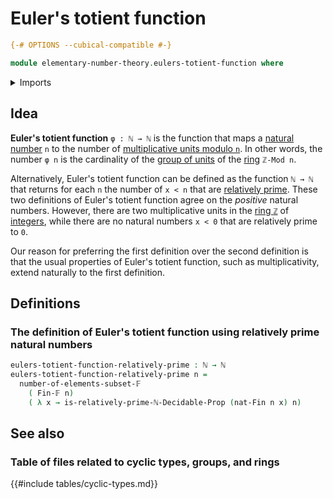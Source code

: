 # Euler's totient function

```agda
{-# OPTIONS --cubical-compatible #-}

module elementary-number-theory.eulers-totient-function where
```

<details><summary>Imports</summary>

```agda
open import elementary-number-theory.natural-numbers
open import elementary-number-theory.relatively-prime-natural-numbers
open import elementary-number-theory.sums-of-natural-numbers

open import foundation.coproduct-types
open import foundation.decidable-types
open import foundation.dependent-pair-types

open import univalent-combinatorics.decidable-subtypes
open import univalent-combinatorics.finite-types
open import univalent-combinatorics.standard-finite-types
```

</details>

## Idea

**Euler's totient function** `φ : ℕ → ℕ` is the function that maps a
[natural number](elementary-number-theory.natural-numbers.md) `n` to the number
of
[multiplicative units modulo `n`](elementary-number-theory.multiplicative-units-standard-cyclic-rings.md).
In other words, the number `φ n` is the cardinality of the
[group of units](ring-theory.groups-of-units-rings.md) of the
[ring](ring-theory.rings.md) `ℤ-Mod n`.

Alternatively, Euler's totient function can be defined as the function `ℕ → ℕ`
that returns for each `n` the number of `x < n` that are
[relatively prime](elementary-number-theory.relatively-prime-natural-numbers.md).
These two definitions of Euler's totient function agree on the _positive_
natural numbers. However, there are two multiplicative units in the
[ring `ℤ`](elementary-number-theory.ring-of-integers.md) of
[integers](elementary-number-theory.integers.md), while there are no natural
numbers `x < 0` that are relatively prime to `0`.

Our reason for preferring the first definition over the second definition is
that the usual properties of Euler's totient function, such as multiplicativity,
extend naturally to the first definition.

## Definitions

### The definition of Euler's totient function using relatively prime natural numbers

```agda
eulers-totient-function-relatively-prime : ℕ → ℕ
eulers-totient-function-relatively-prime n =
  number-of-elements-subset-𝔽
    ( Fin-𝔽 n)
    ( λ x → is-relatively-prime-ℕ-Decidable-Prop (nat-Fin n x) n)
```

## See also

### Table of files related to cyclic types, groups, and rings

{{#include tables/cyclic-types.md}}
